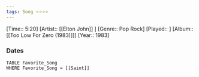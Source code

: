 ```yaml
---
tags: Song ⭐⭐⭐⭐ 
---
```

[Time:: 5:20]
[Artist:: [[Elton John]] ]
[Genre:: Pop Rock]
[Played:: ]
[Album:: [[Too Low For Zero (1983)]]]
[Year:: 1983]
### Dates
````dataview
TABLE Favorite_Song
WHERE Favorite_Song = [[Saint]]
````